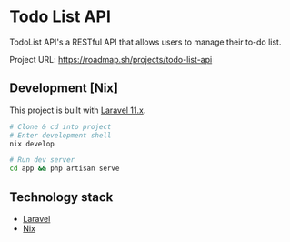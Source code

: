 # Todo List API

TodoList API's a RESTful API that allows users to manage their to-do list. 

Project URL: https://roadmap.sh/projects/todo-list-api


## Development \[Nix\]
This project is built with [Laravel 11.x](https://laravel.com/docs/11.x).

```bash
# Clone & cd into project
# Enter development shell
nix develop

# Run dev server 
cd app && php artisan serve
```

## Technology stack

- [Laravel](https://laravel.com/)
- [Nix](https://nixos.org/nix/)


